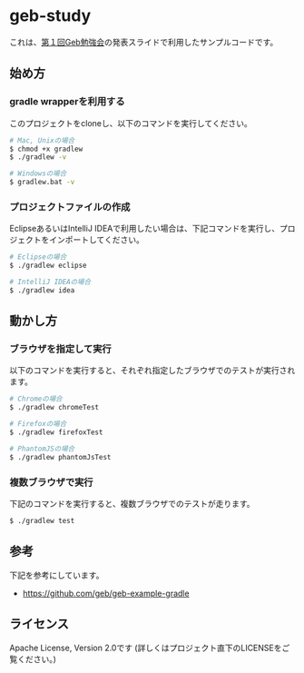 geb-study
====================================

これは、[第１回Geb勉強会](http://geb.connpass.com/event/11030/)の発表スライドで利用したサンプルコードです。

## 始め方

### gradle wrapperを利用する

このプロジェクトをcloneし、以下のコマンドを実行してください。

```bash
# Mac, Unixの場合
$ chmod +x gradlew
$ ./gradlew -v

# Windowsの場合
$ gradlew.bat -v
```

### プロジェクトファイルの作成
EclipseあるいはIntelliJ IDEAで利用したい場合は、下記コマンドを実行し、プロジェクトをインポートしてください。

```bash
# Eclipseの場合
$ ./gradlew eclipse

# IntelliJ IDEAの場合
$ ./gradlew idea
```

## 動かし方

### ブラウザを指定して実行
以下のコマンドを実行すると、それぞれ指定したブラウザでのテストが実行されます。

```bash
# Chromeの場合
$ ./gradlew chromeTest

# Firefoxの場合
$ ./gradlew firefoxTest

# PhantomJSの場合
$ ./gradlew phantomJsTest
```

### 複数ブラウザで実行

下記のコマンドを実行すると、複数ブラウザでのテストが走ります。

```bash
$ ./gradlew test
```

## 参考
下記を参考にしています。
* https://github.com/geb/geb-example-gradle


## ライセンス
Apache License, Version 2.0です (詳しくはプロジェクト直下のLICENSEをご覧ください。)